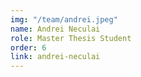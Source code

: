 ```yaml
---
img: "/team/andrei.jpeg"
name: Andrei Neculai
role: Master Thesis Student
order: 6
link: andrei-neculai
---
```


